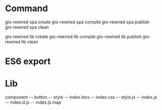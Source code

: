 # Command 
gio-rewired spa create
gio-rewired spa compile
gio-rewired spa publish
gio-rewired spa clean

gio-rewired lib create
gio-rewired lib compile
gio-rewired lib publish
gio-rewired lib clean

# ES6 export

# Lib

component
  -- button
    -- style
      -- index.less
      -- index.css
    -- style.js
    -- index.js
    -- index.d.js
    -- index.js.map
